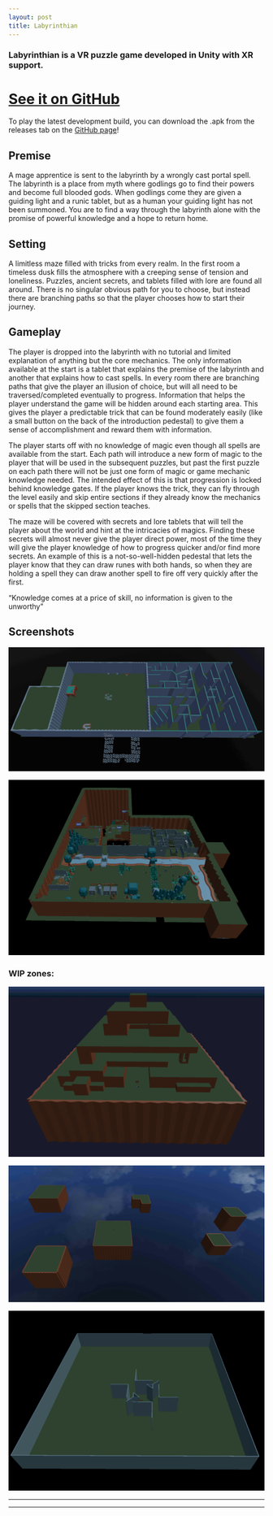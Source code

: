 ```yaml
---
layout: post
title: Labyrinthian
---
```

### Labyrinthian is a VR puzzle game developed in Unity with XR support. ###


# [See it on GitHub](https://github.com/ElliotHume/LabyrinthianVR) #
To play the latest development build, you can download the .apk from the releases tab on the [GitHub page](https://github.com/ElliotHume/LabyrinthianVR)!


## Premise ##
A mage apprentice is sent to the labyrinth by a wrongly cast portal spell. The labyrinth is a place from myth where godlings go to find their powers and become full blooded gods. When godlings come they are given a guiding light and a runic tablet, but as a human your guiding light has not been summoned. You are to find a way through the labyrinth alone with the promise of powerful knowledge and a hope to return home.

## Setting ##
A limitless maze filled with tricks from every realm. In the first room a timeless dusk fills the atmosphere with a creeping sense of tension and loneliness. Puzzles, ancient secrets, and tablets filled with lore are found all around. There is no singular obvious path for you to choose, but instead there are branching paths so that the player chooses how to start their journey.

## Gameplay ##
The player is dropped into the labyrinth with no tutorial and limited explanation of anything but the core mechanics. The only information available at the start is a tablet that explains the premise of the labyrinth and another that explains how to cast spells. In every room there are branching paths that give the player an illusion of choice, but will all need to be traversed/completed eventually to progress. Information that helps the player understand the game will be hidden around each starting area. This gives the player a predictable trick that can be found moderately easily (like a small button on the back of the introduction pedestal) to give them a sense of accomplishment and reward them with information.

The player starts off with no knowledge of magic even though all spells are available from the start. Each path will introduce a new form of magic to the player that will be used in the subsequent puzzles, but past the first puzzle on each path there will not be just one form of magic or game mechanic knowledge needed. The intended effect of this is that progression is locked behind knowledge gates. If the player knows the trick, they can fly through the level easily and skip entire sections if they already know the mechanics or spells that the skipped section teaches.

The maze will be covered with secrets and lore tablets that will tell the player about the world and hint at the intricacies of magics. Finding these secrets will almost never give the player direct power, most of the time they will give the player knowledge of how to progress quicker and/or find more secrets. An example of this is a not-so-well-hidden pedestal that lets the player know that they can draw runes with both hands, so when they are holding a spell they can draw another spell to fire off very quickly after the first.

“Knowledge comes at a price of skill, no information is given to the unworthy” 

## Screenshots ##

![Starting room of the Labyrinth](../images/FirstZone.PNG)

![First zone of the Elemental Path](../images/ElementalZone0.PNG)


### WIP zones: ###

![First zone of the Arcane Path](../images/ArcaneZone0.PNG)

![First zone of the Mortal Path](../images/MortalZone0.PNG)

![First zone of the Planar Path](../images/PlanarZone0.PNG)


----
****

